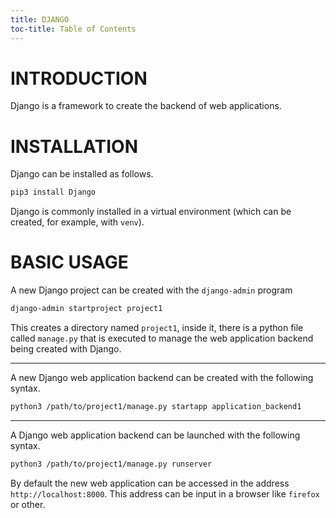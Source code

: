 ```yaml
---
title: DJANGO
toc-title: Table of Contents
---
```


# INTRODUCTION

Django is a framework to create the backend of web applications.

# INSTALLATION

Django can be installed as follows.

``` bash
pip3 install Django
```

Django is commonly installed in a virtual environment (which can be created, for example, with `venv`).

# BASIC USAGE

A new Django project can be created with the `django-admin` program

``` {.bash .syntax}
django-admin startproject project1
```

This creates a directory named `project1`, inside it, there is a python file called `manage.py` that is executed to manage the web application backend being created with Django.


----

A new Django web application backend can be created with the following syntax.

``` {.bash .syntax}
python3 /path/to/project1/manage.py startapp application_backend1
```


----

A Django web application backend can be launched with the following syntax.

``` {.bash .syntax}
python3 /path/to/project1/manage.py runserver
```

By default the new web application can be accessed in the address `http://localhost:8000`. This address can be input in a browser like `firefox` or other.